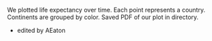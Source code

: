 We plotted life expectancy over time.
Each point represents a country.
Continents are grouped by color.
Saved PDF of our plot in directory.
- edited by AEaton